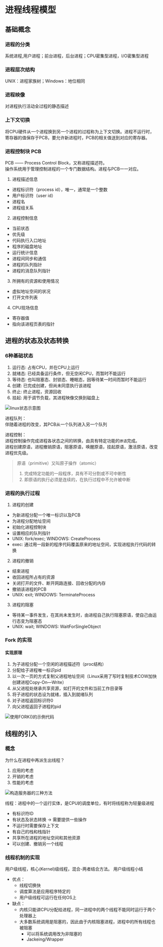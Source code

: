 # 进程线程模型

## 基础概念
### 进程的分类
系统进程,用户进程；前台进程，后台进程；CPU密集型进程，I/O密集型进程

### 进程层次结构
UNIX：进程家族树；Windows：地位相同

### 进程映像
对进程执行活动全过程的静态描述

### 上下文切换
将CPU硬件从一个进程换到另一个进程的过程称为上下文切换。进程不运行时，寄存器的值保存于PCB，要允许新进程时，PCB的相关值送到对应的寄存器。

### 进程控制块 PCB
PCB —— Process Control Block，又称进程描述符。  
操作系统用于管理控制进程的一个专门数据结构。进程与PCB一一对应。

1. 进程描述信息
  - 进程标识符（process id），唯一，通常是一个整数
  - 用户标识符（user id）
  - 进程名
  - 进程组关系
2. 进程控制信息
  - 当前状态
  - 优先级
  - 代码执行入口地址
  - 程序的磁盘地址
  - 运行统计信息
  - 进程间同步和通信
  - 进程的队列指针
  - 进程的消息队列指针
3. 所拥有的资源和使用情况
  - 虚拟地址空间的状况
  - 打开文件列表
4. CPU现场信息
  - 寄存器值
  - 指向该进程页表的指针

## 进程的状态及状态转换
### 6种基础状态
1. 运行态: 占有CPU，并在CPU上运行
2. 就绪态: 已经具备运行条件，但无空闲CPU，而暂时不能运行
3. 等待态: 也叫阻塞态、封锁态、睡眠态，因等待某一时间而暂时不能运行
4. 创建: 已完成创建，但尚未同意执行该进程
5. 终止: 终止进程，资源回收
6. 挂起: 用于调节负载，其进程映像交换到磁盘上

![linux状态示意图](https://img2020.cnblogs.com/blog/1062332/202012/1062332-20201213111714851-986441599.png)

进程队列：  
伴随着进程的改变，其PCB从一个队列进入另一个队列

进程控制：  
进程控制操作完成进程各状态之间的转换，由具有特定功能的`原语`完成。    
进程创建原语，进程撤销原语，阻塞原语，唤醒原语，挂起原语，激活原语，改变进程优先级。

> 原语（primitive）又叫原子操作（atomic）  
> 1. 完成特定功能的一段程序，具有不可分割或不可中断性  
> 2. 即原语的执行必须是连续的，在执行过程中不允许被中断  

### 进程的执行过程
1. 进程的创建  
  - 为新进程分配一个唯一标识以及PCB
  - 为进程分配地址空间
  - 初始化进程控制块
  - 设置相应的队列指针
  - UNIX: fork/exec; WINDOWS: CreateProcess
  - exec: 通过用一段新的程序代码覆盖原来的地址空间，实现进程执行代码的转换
2. 进程的撤销  
  - 结束进程
  - 收回进程所占有的资源
  - 关闭打开的文件、断开网路连接、回收分配的内存
  - 撤销该进程的PCB
  - UNIX: exit; WINDOWS: TerminateProcess
3. 进程的阻塞  
  - 等待某一事件发生，在其尚未发生时，由进程自己执行阻塞原语，使自己由运行态变为阻塞态
  - UNIX: wait; WINDOWS: WaitForSingleObject  

### Fork 的实现
#### 实现原理
1. 为子进程分配一个空闲的进程描述符（proc结构）
2. 分配给子进程唯一标识pid
3. 以一次一页的方式复制父进程地址空间（Linux采用了写时复制技术COW加快创建进程Copy-On—Write）
4. 从父进程处继承共享资源，如打开的文件和当前工作目录等
5. 将子进程的状态设为就绪，插入到就绪队列
6. 对子进程返回标识符0
7. 向父进程返回子进程的pid

![使用FORK()的示例代码](https://img2020.cnblogs.com/blog/1062332/202012/1062332-20201213112816620-1615893759.png)


## 线程的引入
### 概念
为什么在进程中再派生出线程？
1. 应用的考虑
2. 开销的考虑
3. 性能的考虑

![构造服务器的三种方法](https://img2020.cnblogs.com/blog/1062332/202012/1062332-20201213113247295-537323845.png)

线程：进程中的一个运行实体，是CPU的调度单位，有时将线程称为轻量级进程
  - 有标识符ID
  - 有状态及状态转换 -> 需要提供一些操作
  - 不运行时需要保存上下文
  - 有自己的栈和栈指针
  - 共享所在进程的地址空间和其他资源
  - 可以创建、撤销另一个线程

### 线程机制的实现
用户级线程，核心(Kernel)级线程，混合-两者结合方法。
用户级线程小结
* 优点：
  - 线程切换快
  - 调度算法是应用程序特定的
  - 用户级线程可运行在任何OS上
* 缺点：
  - 内核只能讲CPU分配给进程，同一进程中的两个线程不能同时运行于两个处理器上
  - 大多数系统调用是阻塞的，因此由于内核阻塞进程，进程中的所有线程也被阻塞
    * 可以将系统调用改为非阻塞的
    * Jackeing/Wrapper
